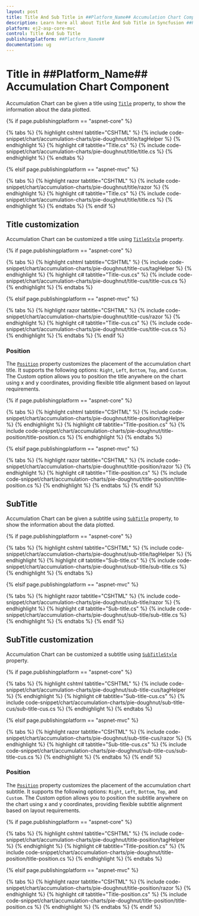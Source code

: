 ```yaml
---
layout: post
title: Title And Sub Title in ##Platform_Name## Accumulation Chart Component | Syncfusion
description: Learn here all about Title And Sub Title in Syncfusion ##Platform_Name## Accumulation Chart component of Syncfusion Essential JS 2 and more.
platform: ej2-asp-core-mvc
control: Title And Sub Title
publishingplatform: ##Platform_Name##
documentation: ug
---
```


<!-- markdownlint-disable MD036 -->

# Title in ##Platform_Name## Accumulation Chart Component

Accumulation Chart can be given a title using [`Title`](https://help.syncfusion.com/cr/aspnetcore-js2/Syncfusion.EJ2.Charts.AccumulationChart.html#Syncfusion_EJ2_Charts_AccumulationChart_Title) property, to show the information about the data plotted.

{% if page.publishingplatform == "aspnet-core" %}

{% tabs %}
{% highlight cshtml tabtitle="CSHTML" %}
{% include code-snippet/chart/accumulation-charts/pie-doughnut/title/tagHelper %}
{% endhighlight %}
{% highlight c# tabtitle="Title.cs" %}
{% include code-snippet/chart/accumulation-charts/pie-doughnut/title/title.cs %}
{% endhighlight %}
{% endtabs %}

{% elsif page.publishingplatform == "aspnet-mvc" %}

{% tabs %}
{% highlight razor tabtitle="CSHTML" %}
{% include code-snippet/chart/accumulation-charts/pie-doughnut/title/razor %}
{% endhighlight %}
{% highlight c# tabtitle="Title.cs" %}
{% include code-snippet/chart/accumulation-charts/pie-doughnut/title/title.cs %}
{% endhighlight %}
{% endtabs %}
{% endif %}



## Title customization

Accumulation Chart can be customized a title using [`TitleStyle`](https://help.syncfusion.com/cr/aspnetcore-js2/Syncfusion.EJ2.Charts.AccumulationChart.html#Syncfusion_EJ2_Charts_AccumulationChart_TitleStyle) property.

{% if page.publishingplatform == "aspnet-core" %}

{% tabs %}
{% highlight cshtml tabtitle="CSHTML" %}
{% include code-snippet/chart/accumulation-charts/pie-doughnut/title-cus/tagHelper %}
{% endhighlight %}
{% highlight c# tabtitle="Title-cus.cs" %}
{% include code-snippet/chart/accumulation-charts/pie-doughnut/title-cus/title-cus.cs %}
{% endhighlight %}
{% endtabs %}

{% elsif page.publishingplatform == "aspnet-mvc" %}

{% tabs %}
{% highlight razor tabtitle="CSHTML" %}
{% include code-snippet/chart/accumulation-charts/pie-doughnut/title-cus/razor %}
{% endhighlight %}
{% highlight c# tabtitle="Title-cus.cs" %}
{% include code-snippet/chart/accumulation-charts/pie-doughnut/title-cus/title-cus.cs %}
{% endhighlight %}
{% endtabs %}
{% endif %}



### Position

The [`Position`](https://help.syncfusion.com/cr/aspnetmvc-js2/Syncfusion.EJ2.Charts.AccumulationChartTitleStyleSettings.html#Syncfusion_EJ2_Charts_AccumulationChartTitleStyleSettings_Position) property customizes the placement of the accumulation chart title. It supports the following options: `Right`, `Left`, `Bottom`, `Top`, and `Custom`. The Custom option allows you to position the title anywhere on the chart using x and y coordinates, providing flexible title alignment based on layout requirements.

{% if page.publishingplatform == "aspnet-core" %}

{% tabs %}
{% highlight cshtml tabtitle="CSHTML" %}
{% include code-snippet/chart/accumulation-charts/pie-doughnut/title-position/tagHelper %}
{% endhighlight %}
{% highlight c# tabtitle="Title-position.cs" %}
{% include code-snippet/chart/accumulation-charts/pie-doughnut/title-position/title-position.cs %}
{% endhighlight %}
{% endtabs %}

{% elsif page.publishingplatform == "aspnet-mvc" %}

{% tabs %}
{% highlight razor tabtitle="CSHTML" %}
{% include code-snippet/chart/accumulation-charts/pie-doughnut/title-position/razor %}
{% endhighlight %}
{% highlight c# tabtitle="Title-position.cs" %}
{% include code-snippet/chart/accumulation-charts/pie-doughnut/title-position/title-position.cs %}
{% endhighlight %}
{% endtabs %}
{% endif %}



## SubTitle

Accumulation Chart can be given a subtitle using [`SubTitle`](https://help.syncfusion.com/cr/aspnetcore-js2/Syncfusion.EJ2.Charts.AccumulationChart.html#Syncfusion_EJ2_Charts_AccumulationChart_SubTitle) property, to show the information about the data plotted.

{% if page.publishingplatform == "aspnet-core" %}

{% tabs %}
{% highlight cshtml tabtitle="CSHTML" %}
{% include code-snippet/chart/accumulation-charts/pie-doughnut/sub-title/tagHelper %}
{% endhighlight %}
{% highlight c# tabtitle="Sub-title.cs" %}
{% include code-snippet/chart/accumulation-charts/pie-doughnut/sub-title/sub-title.cs %}
{% endhighlight %}
{% endtabs %}

{% elsif page.publishingplatform == "aspnet-mvc" %}

{% tabs %}
{% highlight razor tabtitle="CSHTML" %}
{% include code-snippet/chart/accumulation-charts/pie-doughnut/sub-title/razor %}
{% endhighlight %}
{% highlight c# tabtitle="Sub-title.cs" %}
{% include code-snippet/chart/accumulation-charts/pie-doughnut/sub-title/sub-title.cs %}
{% endhighlight %}
{% endtabs %}
{% endif %}



## SubTitle customization

Accumulation Chart can be customized a subtitle using [`SubTitleStyle`](https://help.syncfusion.com/cr/aspnetcore-js2/Syncfusion.EJ2.Charts.AccumulationChart.html#Syncfusion_EJ2_Charts_AccumulationChart_SubTitleStyle) property.

{% if page.publishingplatform == "aspnet-core" %}

{% tabs %}
{% highlight cshtml tabtitle="CSHTML" %}
{% include code-snippet/chart/accumulation-charts/pie-doughnut/sub-title-cus/tagHelper %}
{% endhighlight %}
{% highlight c# tabtitle="Sub-title-cus.cs" %}
{% include code-snippet/chart/accumulation-charts/pie-doughnut/sub-title-cus/sub-title-cus.cs %}
{% endhighlight %}
{% endtabs %}

{% elsif page.publishingplatform == "aspnet-mvc" %}

{% tabs %}
{% highlight razor tabtitle="CSHTML" %}
{% include code-snippet/chart/accumulation-charts/pie-doughnut/sub-title-cus/razor %}
{% endhighlight %}
{% highlight c# tabtitle="Sub-title-cus.cs" %}
{% include code-snippet/chart/accumulation-charts/pie-doughnut/sub-title-cus/sub-title-cus.cs %}
{% endhighlight %}
{% endtabs %}
{% endif %}



### Position

The [`Position`](https://help.syncfusion.com/cr/aspnetmvc-js2/Syncfusion.EJ2.Charts.AccumulationChartTitleStyleSettings.html#Syncfusion_EJ2_Charts_AccumulationChartTitleStyleSettings_Position) property customizes the placement of the accumulation chart subtitle. It supports the following options: `Right`, `Left`, `Bottom`, `Top`, and `Custom`. The Custom option allows you to position the subtitle anywhere on the chart using x and y coordinates, providing flexible subtitle alignment based on layout requirements.

{% if page.publishingplatform == "aspnet-core" %}

{% tabs %}
{% highlight cshtml tabtitle="CSHTML" %}
{% include code-snippet/chart/accumulation-charts/pie-doughnut/title-position/tagHelper %}
{% endhighlight %}
{% highlight c# tabtitle="Title-position.cs" %}
{% include code-snippet/chart/accumulation-charts/pie-doughnut/title-position/title-position.cs %}
{% endhighlight %}
{% endtabs %}

{% elsif page.publishingplatform == "aspnet-mvc" %}

{% tabs %}
{% highlight razor tabtitle="CSHTML" %}
{% include code-snippet/chart/accumulation-charts/pie-doughnut/title-position/razor %}
{% endhighlight %}
{% highlight c# tabtitle="Title-position.cs" %}
{% include code-snippet/chart/accumulation-charts/pie-doughnut/title-position/title-position.cs %}
{% endhighlight %}
{% endtabs %}
{% endif %}


